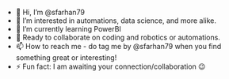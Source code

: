 - 👋 Hi, I’m @sfarhan79
- 👀 I’m interested in automations, data science, and more alike. 
- 🌱 I’m currently learning PowerBI
- 💞️ Ready to collaborate on coding and robotics or automations.
- 📫 How to reach me - do tag me by @sfarhan79 when you find something great or interesting!
- ⚡ Fun fact: I am awaiting your connection/collaboration 😉

<!---
sfarhan79/sfarhan79 is a ✨ special ✨ repository because its `README.md` (this file) appears on your GitHub profile.
You can click the Preview link to take a look at your changes.
--->
